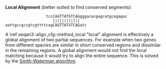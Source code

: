 <!-- SPDX-FileCopyrightText: 2006-2023, Knut Reinert & Freie Universität Berlin
     SPDX-FileCopyrightText: 2016-2023, Knut Reinert & MPI für molekulare Genetik
     SPDX-License-Identifier: CC-BY-4.0
-->

 **Local Alignment** (better suited to find conserved segments):
```
                  tccCAGTTATGTCAGgggacacgagcatgcagagac
                     ||||||||||||
aattgccgccgtcgttttcagCAGTTATGTCAGatc
```
A \ref seqan3::align_cfg::method_local "local" alignment is effectively a global alignment of two partial sequences.
For example when two genes from different species are similar in short conserved regions and dissimilar in the
remaining regions. A global alignment would not find the local matching because it would try to align the entire
sequence. This is solved by the
[Smith-Waterman algorithm](https://en.wikipedia.org/wiki/Smith%E2%80%93Waterman_algorithm).
